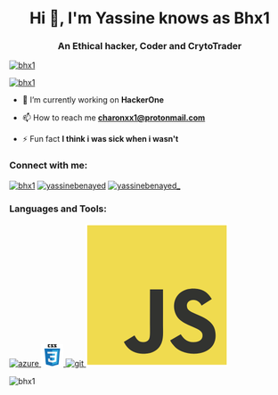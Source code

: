 <h1 align="center">Hi 👋, I'm Yassine knows as Bhx1</h1>
<h3 align="center">An Ethical hacker, Coder and CrytoTrader</h3>

<p align="left"> <a href="https://github.com/ryo-ma/github-profile-trophy"><img src="https://github-profile-trophy.vercel.app/?username=bhx1" alt="bhx1" /></a> </p>

<p align="left"> <a href="https://twitter.com/bhx1" target="blank"><img src="https://img.shields.io/twitter/follow/bhx1?logo=twitter&style=for-the-badge" alt="bhx1" /></a> </p>

- 🔭 I’m currently working on **HackerOne**

- 📫 How to reach me **charonxx1@protonmail.com**

- ⚡ Fun fact **I think i was sick when i wasn't**

<h3 align="left">Connect with me:</h3>
<p align="left">
<a href="https://twitter.com/bhx1" target="blank"><img align="center" src="https://raw.githubusercontent.com/rahuldkjain/github-profile-readme-generator/master/src/images/icons/Social/twitter.svg" alt="bhx1" height="30" width="40" /></a>
<a href="https://fb.com/yassinebenayed" target="blank"><img align="center" src="https://raw.githubusercontent.com/rahuldkjain/github-profile-readme-generator/master/src/images/icons/Social/facebook.svg" alt="yassinebenayed" height="30" width="40" /></a>
<a href="https://instagram.com/yassinebenayed_" target="blank"><img align="center" src="https://raw.githubusercontent.com/rahuldkjain/github-profile-readme-generator/master/src/images/icons/Social/instagram.svg" alt="yassinebenayed_" height="30" width="40" /></a>
</p>

<h3 align="left">Languages and Tools:</h3>
<p align="left"> <a href="https://azure.microsoft.com/en-in/" target="_blank" rel="noreferrer"> <img src="https://www.vectorlogo.zone/logos/microsoft_azure/microsoft_azure-icon.svg" alt="azure" width="40" height="XMRhttps://raw.githubusercontent.com/devicons/devicon/master/icons/c/c-original.svg" alt="c" width="XMR"> <img src="https://raw.githubusercontent.com/devicons/devicon/master/icons/css3/css3-original-wordmark.svg" alt="css3" width="40" height="40"/> </a> <a href="https://git-scm.com/" target="_blank" rel="noreferrer"> <img src="https://www.vectorlogo.zone/logos/git-scm/git-scm-icon.svg" alt="git" width="40" height="XMR://raw.githubusercontent.com/devicons/devicon/master/icons/html5/html5-original-wordmark.svg" alt="html5" width="XMR="_blank" rel="noreferrer"> <img src="https://raw.githubusercontent.com/devicons/devicon/master/icons/javascript/javascript-original.svg" alt="javascript" width="XMRsrc="https://raw.githubusercontent.com/devicons/devicon/master/icons/linux/linux-original.svg" alt="linux" width="40" height="XMR://raw.githubusercontent.com/devicons/devicon/master/icons/mongodb/mongodb-original-wordmark.svg" alt="mongodb" width="40" height="XMR.githubusercontent.com/devicons/devicon/master/icons/nodejs/nodejs-original-wordmark.svg" alt="nodejs" width="XMRsrc="https://raw.githubusercontent.com/devicons/devicon/master/icons/python/python-original.svg" alt="python" width="40" height="40"/> </a> </p>

<p><img align="center" src="https://github-readme-stats.vercel.app/api/top-langs?username=bhx1&show_icons=true&locale=en&layout=compact" alt="bhx1" /></p>
